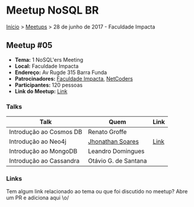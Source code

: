 Meetup NoSQL BR
======

[Início](../README.md) > [Meetups](../meetups.md) > 28 de junho de 2017 - Faculdade Impacta

## Meetup #05

* **Tema:** 1 NoSQL'ers Meeting
* **Local:** Faculdade Impacta
* **Endereço:** Av Rugde 315 Barra Funda
* **Patrocinadores:** [Faculdade Impacta](http://www.impacta.edu.br/), [NetCoders](https://www.meetup.com/pt-BR/NetCoders/) 
* **Participantes:** 120 pessoas
* **Link do Meetup:** [Link](https://www.meetup.com/pt-BR/nosqlsp/events/240846850/) 

### Talks

| Talk                                                                          | Quem                                                | Link                                                          |
| --------------------------------------  | ------------------------------------------------------------------ | ---------------------------------------------------------------------------------- |
| Introdução ao Cosmos DB      | Renato Groffe   |  |
| Introdução ao Neo4j                 | [Jhonathan Soares ](https://jhonathansoares.com)                       | [Link](https://codigosimples.net/2017/04/01/slides-da-palestra-criando-sistemas-de-recomendacao-com-neo4j/)              |
| Introdução ao MongoDB       |  Leandro Domingues    |  |
| Introdução ao Cassandra       |  Otávio G. de Santana   |  |

### Links

Tem algum link relacionado ao tema ou que foi discutido no meetup? Abre um PR e adiciona aqui \o/
